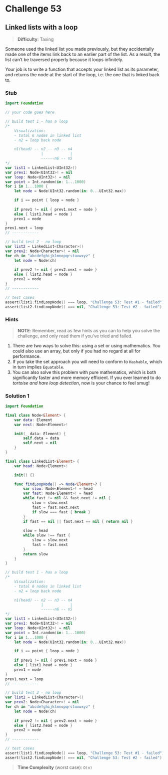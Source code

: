 # Challenge 53

## Linked lists with a loop

> **Difficulty**: Taxing

Someone used the linked list you made previously, but they accidentally made one of the items link back to an earlier part of the list. As a result, the list can’t be traversed properly because it loops infinitely.

Your job is to write a function that accepts your linked list as its parameter, and returns the node at the start of the loop, i.e. the one that is linked back to.

### Stub

``` swift
import Foundation

// your code goes here

// build test 1 - has a loop
/*
    Visualization:
    - total 6 nodes in linked list
    - n2 = loop back node

    n1(head) -- n2 -- n3 -- n4
                |            |
                ------n6 -- n5
*/
var list1 = LinkedList<UInt32>()
var prev1: Node<UInt32>! = nil
var loop: Node<UInt32>! = nil
var point = Int.random(in: 1...1000)
for i in 1...1000 {
    let node = Node(UInt32.random(in: 0...UInt32.max))

    if i == point { loop = node }
    
    if prev1 != nil { prev1.next = node }
    else { list1.head = node }
    prev1 = node
}
prev1.next = loop
// ------------

// build test 2 - no loop
var list2 = LinkedList<Character>()
var prev2: Node<Character>! = nil
for ch in "abcdefghijklmnopqrstuvwxyz" {
    let node = Node(ch)
    
    if prev2 != nil { prev2.next = node }
    else { list2.head = node }
    prev2 = node
}
// ------------

// test cases
assert(list1.findLoopNode() === loop, "Challenge 53: Test #1 - failed")
assert(list2.findLoopNode() === nil, "Challenge 53: Test #2 - failed")
```

### Hints

> **NOTE**: Remember, read as few hints as you can to help you solve the challenge, and only read them if you’ve tried and failed.

1. There are two ways to solve this: using a set or using mathematics. You could also use an array, but only if you had no regard at all for performance.
2. If you take the set approach you will need to conform to `Hashable`, which in turn implies `Equatable`.
3. You can also solve this problem with pure mathematics, which is both significantly faster and more memory efficient. If you ever learned to do *tortoise and hare loop detection*, now is your chance to feel smug!

### Solution 1

``` swift
import Foundation

final class Node<Element> {
    var data: Element
    var next: Node<Element>!

    init(_ data: Element) {
        self.data = data
        self.next = nil
    }
}

final class LinkedList<Element> {
    var head: Node<Element>!

    init() {}

    func findLoopNode() -> Node<Element>? {
        var slow: Node<Element>! = head
        var fast: Node<Element>! = head
        while fast != nil && fast.next != nil {
            slow = slow.next
            fast = fast.next.next
            if slow === fast { break }
        }
        if fast == nil || fast.next == nil { return nil }
        
        slow = head
        while slow !== fast {
            slow = slow.next
            fast = fast.next
        }
        return slow
    }
}

// build test 1 - has a loop
/*
    Visualization:
    - total 6 nodes in linked list
    - n2 = loop back node

    n1(head) -- n2 -- n3 -- n4
                |            |
                ------n6 -- n5
*/
var list1 = LinkedList<UInt32>()
var prev1: Node<UInt32>! = nil
var loop: Node<UInt32>! = nil
var point = Int.random(in: 1...1000)
for i in 1...1000 {
    let node = Node(UInt32.random(in: 0...UInt32.max))

    if i == point { loop = node }
    
    if prev1 != nil { prev1.next = node }
    else { list1.head = node }
    prev1 = node
}
prev1.next = loop
// ------------

// build test 2 - no loop
var list2 = LinkedList<Character>()
var prev2: Node<Character>! = nil
for ch in "abcdefghijklmnopqrstuvwxyz" {
    let node = Node(ch)
    
    if prev2 != nil { prev2.next = node }
    else { list2.head = node }
    prev2 = node
}
// ------------

// test cases
assert(list1.findLoopNode() === loop, "Challenge 53: Test #1 - failed")
assert(list2.findLoopNode() === nil, "Challenge 53: Test #2 - failed")
```

> **Time Complexity** (worst case): `O(n)`

